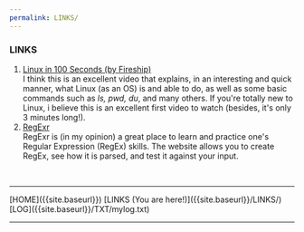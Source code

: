 ```yaml
---
permalink: LINKS/
---
```

### LINKS

1. [Linux in 100 Seconds (by Fireship)](https://www.youtube.com/watch?v=rrB13utjYV4)<br>
I think this is an excellent video that explains, in an interesting and quick manner, what Linux (as an OS) is and able to do, as well as some basic commands such as *ls, pwd, du*, and many others. 
If you're totally new to Linux, i believe this is an excellent first video to watch (besides, it's only 3 minutes long!).  
2. [RegExr](https://regexr.com/)<br>
RegExr is (in my opinion) a great place to learn and practice one's Regular Expression (RegEx) skills. 
The website allows you to create RegEx, see how it is parsed, and test it against your input. 

<br>
<hr>
[HOME]({{site.baseurl}}) [LINKS (You are here!)]({{site.baseurl}}/LINKS/) [LOG]({{site.baseurl}}/TXT/mylog.txt)
<br>
<hr>
